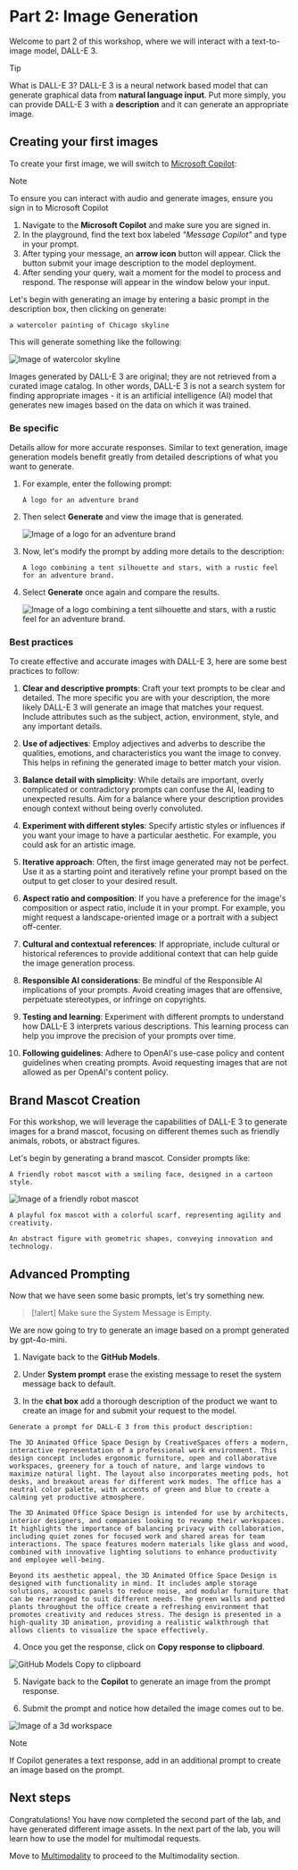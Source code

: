 # Part 2: Image Generation

Welcome to part 2 of this workshop, where we will interact with a text-to-image model, DALL-E 3. 

> [!TIP]
> What is DALL-E 3? DALL-E 3 is a neural network based model that can generate graphical data from **natural language input**. Put more simply, you can provide DALL-E 3 with a **description** and it can generate an appropriate image.

## Creating your first images

To create your first image, we will switch to [Microsoft Copilot](https://copilot.microsoft.com/):

> [!NOTE]
> To ensure you can interact with audio and generate images, ensure you sign in to Microsoft Copilot


1. Navigate to the  **Microsoft Copilot** and make sure you are signed in.
2. In the playground, find the text box labeled _"Message Copilot"_ and type in your prompt.
3. After typing your message, an **arrow icon** button will appear. Click the button submit your image description to the model deployment.
4. After sending your query, wait a moment for the model to process and respond. The response will appear in the window below your input.

Let's begin with generating an image by entering a basic prompt in the description box, then clicking on generate:


```a watercolor painting of Chicago skyline```


This will generate something like the following:

![Image of watercolor skyline](./Images/a%20watercolor%20painting%20of%20Chicago%20skyline.png)

Images generated by DALL-E 3 are original; they are not retrieved from a curated image catalog. In other words, DALL-E 3 is not a search system for finding appropriate images - it is an artificial intelligence (AI) model that generates new images based on the data on which it was trained.

### Be specific

Details allow for more accurate responses. Similar to text generation, image generation models benefit greatly from detailed descriptions of what you want to generate.

1. For example, enter the following prompt:

    ```A logo for an adventure brand```

2. Then select **Generate** and view the image that is generated.

    ![Image of a logo for an adventure brand](./Images/A%20logo%20for%20an%20adventure%20brand.png)

3. Now, let's modify the prompt by adding more details to the description:


    ```A logo combining a tent silhouette and stars, with a rustic feel for an adventure brand.```

4. Select **Generate** once again and compare the results.

    ![Image of a logo combining a tent silhouette and stars, with a rustic feel for an adventure brand.](./Images/A%20logo%20combining%20a%20tent%20silhouette%20and%20stars,%20with%20a%20rustic%20feel%20for%20an%20adventure%20brand.png)

### Best practices

To create effective and accurate images with DALL-E 3, here are some best practices to follow:

1. **Clear and descriptive prompts**: Craft your text prompts to be clear and detailed. The more specific you are with your description, the more likely DALL-E 3 will generate an image that matches your request. Include attributes such as the subject, action, environment, style, and any important details.

1. **Use of adjectives**: Employ adjectives and adverbs to describe the qualities, emotions, and characteristics you want the image to convey. This helps in refining the generated image to better match your vision.

1. **Balance detail with simplicity**: While details are important, overly complicated or contradictory prompts can confuse the AI, leading to unexpected results. Aim for a balance where your description provides enough context without being overly convoluted.

1. **Experiment with different styles**: Specify artistic styles or influences if you want your image to have a particular aesthetic. For example, you could ask for an artistic image.

1. **Iterative approach**: Often, the first image generated may not be perfect. Use it as a starting point and iteratively refine your prompt based on the output to get closer to your desired result.

1. **Aspect ratio and composition**: If you have a preference for the image's composition or aspect ratio, include it in your prompt. For example, you might request a landscape-oriented image or a portrait with a subject off-center.

1. **Cultural and contextual references**: If appropriate, include cultural or historical references to provide additional context that can help guide the image generation process.

1. **Responsible AI considerations**: Be mindful of the Responsible AI implications of your prompts. Avoid creating images that are offensive, perpetuate stereotypes, or infringe on copyrights.

1. **Testing and learning**: Experiment with different prompts to understand how DALL-E 3 interprets various descriptions. This learning process can help you improve the precision of your prompts over time.

1. **Following guidelines**: Adhere to OpenAI's use-case policy and content guidelines when creating prompts. Avoid requesting images that are not allowed as per OpenAI's content policy.

## Brand Mascot Creation

For this workshop, we will leverage the capabilities of DALL-E 3 to generate images for a brand mascot, focusing on different themes such as friendly animals, robots, or abstract figures. 

Let's begin by generating a brand mascot. Consider prompts like:

```A friendly robot mascot with a smiling face, designed in a cartoon style.```

![Image of a friendly robot mascot](./Images/A%20friendly%20robot%20mascot%20with%20a%20smiling%20face,%20designed%20in%20a%20cartoon%20style.png)

```A playful fox mascot with a colorful scarf, representing agility and creativity.```

```An abstract figure with geometric shapes, conveying innovation and technology.```

## Advanced Prompting

Now that we have seen some basic prompts, let's try something new.

>[!alert] Make sure the System Message is Empty. 

We are now going to try to generate an image based on a prompt generated by gpt-4o-mini.

1. Navigate back to the **GitHub Models**.

2. Under **System prompt** erase the existing message to reset the system message back to default.

3. In the **chat box** add a thorough description of the product we want to create an image for and submit your request to the model.

```
Generate a prompt for DALL-E 3 from this product description:

The 3D Animated Office Space Design by CreativeSpaces offers a modern, interactive representation of a professional work environment. This design concept includes ergonomic furniture, open and collaborative workspaces, greenery for a touch of nature, and large windows to maximize natural light. The layout also incorporates meeting pods, hot desks, and breakout areas for different work modes. The office has a neutral color palette, with accents of green and blue to create a calming yet productive atmosphere.

The 3D Animated Office Space Design is intended for use by architects, interior designers, and companies looking to revamp their workspaces. It highlights the importance of balancing privacy with collaboration, including quiet zones for focused work and shared areas for team interactions. The space features modern materials like glass and wood, combined with innovative lighting solutions to enhance productivity and employee well-being.

Beyond its aesthetic appeal, the 3D Animated Office Space Design is designed with functionality in mind. It includes ample storage solutions, acoustic panels to reduce noise, and modular furniture that can be rearranged to suit different needs. The green walls and potted plants throughout the office create a refreshing environment that promotes creativity and reduces stress. The design is presented in a high-quality 3D animation, providing a realistic walkthrough that allows clients to visualize the space effectively.
```

4. Once you get the response, click on **Copy response to clipboard**.

![GitHub Models Copy to clipboard](Images/gh-models-copy.JPG)

5. Navigate back to the **Copilot** to generate an image from the prompt response.

5. Submit the prompt and notice how detailed the image comes out to be.

![Image of a 3d workspace](./Images/a%20modern%20office%20space%20designed%20by%20CreativeSpaces%20with%20ergonomic%20furniture,%20green%20and%20blue%20accents,%20open%20collaborative%20workspaces,%20large%20windows,%20lush%20greenery,%20modern%20materials%20like%20glass%20and%20wood,%20innovativ.png)

> [!NOTE]
> If Copilot generates a text response, add in an additional prompt to create an image based on the prompt.

## Next steps

Congratulations! You have now completed the second part of the lab, and have generated different image assets. In the next part of the lab, you will learn how to use the model for multimodal requests.

Move to [Multimodality](04_Multimodal_Interfaces.md) to proceed to the Multimodality section.
